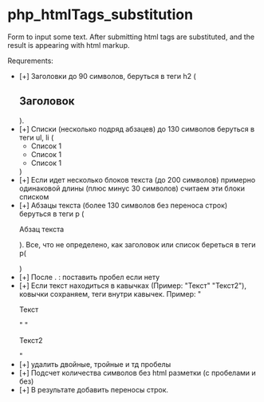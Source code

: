 # php_htmlTags_substitution
Form to input some text. After submitting html tags are substituted, and the result is appearing with html markup.

Requrements:
- [+] Заголовки до 90 символов, беруться в теги h2 (<h2>Заголовок</h2>).
- [+] Списки (несколько подряд абзацев) до 130 символов беруться в теги ul, li (<ul><li>Список 1</li><li>Список 1</li><li>Список 1</li></ul>)
- [+] Если идет несколько блоков текста (до 200 символов) примерно одинаковой длины (плюс минус 30 символов) считаем эти блоки списком
- [+] Абзацы текста (более 130 символов без переноса строк) беруться в теги p (<p>Абзац текста</p>). Все, что не определено, как заголовок или список береться в теги p(<p></p>)
- [+] После . : поставить пробел если нету
- [+] Если текст находиться в кавычках (Пример: "Текст" "Текст2"), ковычки сохраняем, теги внутри кавычек. Пример: "<p>Текст</p>" "<p>Текст2</p>"
- [+] удалить двойные, тройные и тд пробелы
- [+] Подсчет количества символов без html разметки (с пробелами и без)
- [+] В результате добавить переносы строк.